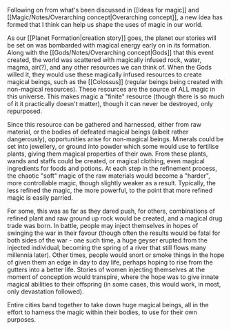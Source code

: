 Following on from what's been discussed in [[Ideas for magic]] and [[Magic/Notes/Overarching concept|Overarching concept]], a new idea has formed that I think can help us shape the uses of magic in our world.

As our [[Planet Formation|creation story]] goes, the planet our stories will be set on was bombarded with magical energy early on in its formation. Along with the [[Gods/Notes/Overarching concept|Gods]] that this event created, the world was scattered with magically infused rock, water, magma, air(?), and any other resources we can think of. When the Gods willed it, they would use these magically infused resources to create magical beings, such as the [[Colossus]] (regular beings being created with non-magical resources). These resources are the source of ALL magic in this universe. This makes magic a "finite" resource (though there is so much of it it practically doesn't matter), though it can never be destroyed, only repurposed.

Since this resource can be gathered and harnessed, either from raw material, or the bodies of defeated magical beings (albeit rather dangerously), opportunities arise for non-magical beings. Minerals could be set into jewellery, or ground into powder which some would use to fertilise plants, giving them magical properties of their own. From these plants, wands and staffs could be created, or magical clothing, even magical ingredients for foods and potions. At each step in the refinement process, the chaotic "soft" magic of the raw materials would become a "harder", more controllable magic, though slightly weaker as a result. Typically, the less refined the magic, the more powerful, to the point that more refined magic is easily parried.

For some, this was as far as they dared push, for others, combinations of refined plant and raw ground up rock would be created, and a magical drug trade was born. In battle, people may inject themselves in hopes of swinging the war in their favour (though often the results would be fatal for both sides of the war - one such time, a huge geyser erupted from the injected individual, becoming the spring of a river that still flows many millennia later). Other times, people would snort or smoke things in the hope of given them an edge in day to day life, perhaps hoping to rise from the gutters into a better life. Stories of women injecting themselves at the moment of conception would transpire, where the hope was to give innate magical abilities to their offspring (in some cases, this would work, in most, only devastation followed).

Entire cities band together to take down huge magical beings, all in the effort to harness the magic within their bodies, to use for their own purposes.